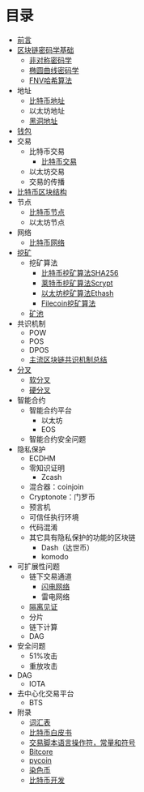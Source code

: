 # 目录

- [前言](preface.md)
- [区块链密码学基础](blockchain-cryptograph.md)
    - [非对称密码学](asymmetric-cryptography.md)
    - [椭圆曲线密码学](elliptic-curve-cryptography.md)
    - [FNV哈希算法](fnv.md)
- 地址
    - [比特币地址](bitcoin-address.md)
    - 以太坊地址
    - [黑洞地址](black-hole-address.md)
- [钱包](wallet.md)
- 交易
    - 比特币交易
        - [比特币交易](bitcoin-transaction.md)
    - 以太坊交易
    - 交易的传播
- [比特币区块结构](bitcoin-block-struct.md)
- 节点
    - [比特币节点](bitcoin-node.md)
    - 以太坊节点
- 网络
    - [比特币网络](bitcoin-network.md)
- [挖矿](mining.md)
    - 挖矿算法
        - [比特币挖矿算法SHA256](bitcoin-mining-algorithm.md)
        - [莱特币挖矿算法Scrypt](litecoin-mining-algorithm.md)
        - [以太坊挖矿算法Ethash](ethereum-mining-algorithm.md)
        - [Filecoin挖矿算法](filecoin-mining-algorithm.md)
    - [矿池](mining-pool.md)
- 共识机制
    - POW
    - POS
    - DPOS
    - [主流区块链共识机制总结](consensus-mechanism-summary.md)
- [分叉](fork.md)
    - [软分叉](soft-fork.md)
    - [硬分叉](hard-fork.md)
- 智能合约
    - 智能合约平台
        - 以太坊
        - EOS
    - 智能合约安全问题
- 隐私保护
    - ECDHM
    - 零知识证明
        - Zcash
    - 混合器：coinjoin
    - Cryptonote：门罗币
    - 预言机
    - 可信任执行环境
    - 代码混淆
    - 其它具有隐私保护的功能的区块链
        - Dash（达世币）
        - komodo
- 可扩展性问题
    - 链下交易通道
        - [闪电网络](lightning-network.md)
        - 雷电网络
    - [隔离见证](segwit.md)
    - 分片
    - 链下计算
    - DAG
- 安全问题
    - 51%攻击
    - 重放攻击
- DAG
    - IOTA
- 去中心化交易平台
    - BTS
- 附录
    - [词汇表](glossary.md)
    - [比特币白皮书](bitcoin-whitepaper.md)
    - [交易脚本语言操作符，常量和符号](scriptops.md)
    - [Bitcore](bitcore.md)
    - [pycoin](pycoin.md)
    - [染色币](colored-coin.md)
    - [比特币开发](bitcoin-develop.md)
